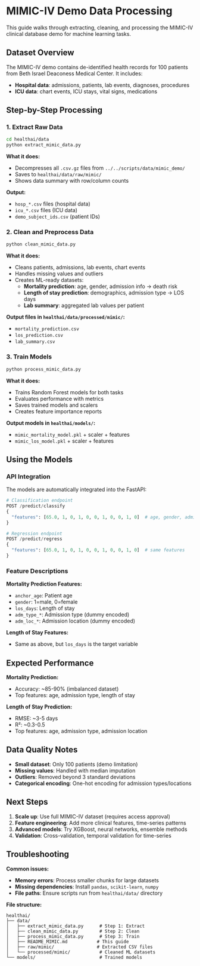 # MIMIC-IV Demo Data Processing

This guide walks through extracting, cleaning, and processing the MIMIC-IV clinical database demo for machine learning tasks.

## Dataset Overview

The MIMIC-IV demo contains de-identified health records for 100 patients from Beth Israel Deaconess Medical Center. It includes:

- **Hospital data**: admissions, patients, lab events, diagnoses, procedures
- **ICU data**: chart events, ICU stays, vital signs, medications

## Step-by-Step Processing

### 1. Extract Raw Data

```bash
cd healthai/data
python extract_mimic_data.py
```

**What it does:**
- Decompresses all `.csv.gz` files from `../../scripts/data/mimic_demo/`
- Saves to `healthai/data/raw/mimic/`
- Shows data summary with row/column counts

**Output:**
- `hosp_*.csv` files (hospital data)
- `icu_*.csv` files (ICU data)
- `demo_subject_ids.csv` (patient IDs)

### 2. Clean and Preprocess Data

```bash
python clean_mimic_data.py
```

**What it does:**
- Cleans patients, admissions, lab events, chart events
- Handles missing values and outliers
- Creates ML-ready datasets:
  - **Mortality prediction**: age, gender, admission info → death risk
  - **Length of stay prediction**: demographics, admission type → LOS days
  - **Lab summary**: aggregated lab values per patient

**Output files in `healthai/data/processed/mimic/`:**
- `mortality_prediction.csv`
- `los_prediction.csv`
- `lab_summary.csv`

### 3. Train Models

```bash
python process_mimic_data.py
```

**What it does:**
- Trains Random Forest models for both tasks
- Evaluates performance with metrics
- Saves trained models and scalers
- Creates feature importance reports

**Output models in `healthai/models/`:**
- `mimic_mortality_model.pkl` + scaler + features
- `mimic_los_model.pkl` + scaler + features

## Using the Models

### API Integration

The models are automatically integrated into the FastAPI:

```python
# Classification endpoint
POST /predict/classify
{
  "features": [65.0, 1, 0, 1, 0, 0, 1, 0, 0, 1, 0]  # age, gender, admission features
}

# Regression endpoint  
POST /predict/regress
{
  "features": [65.0, 1, 0, 1, 0, 0, 1, 0, 0, 1, 0]  # same features
}
```

### Feature Descriptions

**Mortality Prediction Features:**
- `anchor_age`: Patient age
- `gender`: 1=male, 0=female
- `los_days`: Length of stay
- `adm_type_*`: Admission type (dummy encoded)
- `adm_loc_*`: Admission location (dummy encoded)

**Length of Stay Features:**
- Same as above, but `los_days` is the target variable

## Expected Performance

**Mortality Prediction:**
- Accuracy: ~85-90% (imbalanced dataset)
- Top features: age, admission type, length of stay

**Length of Stay Prediction:**
- RMSE: ~3-5 days
- R²: ~0.3-0.5
- Top features: age, admission type, admission location

## Data Quality Notes

- **Small dataset**: Only 100 patients (demo limitation)
- **Missing values**: Handled with median imputation
- **Outliers**: Removed beyond 3 standard deviations
- **Categorical encoding**: One-hot encoding for admission types/locations

## Next Steps

1. **Scale up**: Use full MIMIC-IV dataset (requires access approval)
2. **Feature engineering**: Add more clinical features, time-series patterns
3. **Advanced models**: Try XGBoost, neural networks, ensemble methods
4. **Validation**: Cross-validation, temporal validation for time-series

## Troubleshooting

**Common issues:**
- **Memory errors**: Process smaller chunks for large datasets
- **Missing dependencies**: Install `pandas`, `scikit-learn`, `numpy`
- **File paths**: Ensure scripts run from `healthai/data/` directory

**File structure:**
```
healthai/
├── data/
│   ├── extract_mimic_data.py      # Step 1: Extract
│   ├── clean_mimic_data.py        # Step 2: Clean  
│   ├── process_mimic_data.py      # Step 3: Train
│   ├── README_MIMIC.md           # This guide
│   ├── raw/mimic/                # Extracted CSV files
│   └── processed/mimic/           # Cleaned ML datasets
└── models/                        # Trained models
```
